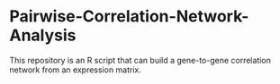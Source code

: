 # Pairwise-Correlation-Network-Analysis
This repository is an R script that can build a gene-to-gene correlation network from an expression matrix. 
